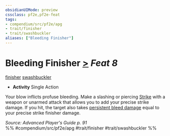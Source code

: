 ```yaml
---
obsidianUIMode: preview
cssclass: pf2e,pf2e-feat
tags:
- compendium/src/pf2e/apg
- trait/finisher
- trait/swashbuckler
aliases: ["Bleeding Finisher"]
---
```

# Bleeding Finisher  [>](../../Rules/core-rulebook/chapter-9-playing-the-game.md#Actions "Single Action") *Feat 8*  
[finisher](../../Rules/traits/finisher-apg.md)  [swashbuckler](../../Rules/traits/swashbuckler-apg.md)  

- **Activity** Single Action

Your blow inflicts profuse bleeding. Make a slashing or piercing [Strike](../../Rules/actions/strike.md) with a weapon or unarmed attack that allows you to add your precise strike damage. If you hit, the target also takes [persistent bleed damage](../../Rules/conditions.md#Persistent%20Damage) equal to your precise strike finisher damage.

*Source: Advanced Player's Guide p. 91*  
%% #compendium/src/pf2e/apg #trait/finisher #trait/swashbuckler %%